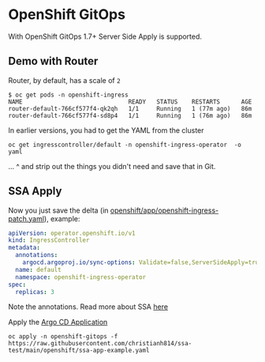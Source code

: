 # OpenShift GitOps

With OpenShift GitOps 1.7+ Server Side Apply is supported.


## Demo with Router

Router, by default, has a scale of `2`

```shell
$ oc get pods -n openshift-ingress
NAME                              READY   STATUS    RESTARTS      AGE
router-default-766cf577f4-qk2qh   1/1     Running   1 (77m ago)   86m
router-default-766cf577f4-sd8p4   1/1     Running   1 (76m ago)   86m
```

In earlier versions, you had to get the YAML from the cluster

```shell
oc get ingresscontroller/default -n openshift-ingress-operator  -o yaml
```

... ^ and strip out the things you didn't need and save that in Git.

## SSA Apply

Now you just save the delta (in [openshift/app/openshift-ingress-patch.yaml](openshift/app/openshift-ingress-patch.yaml)), example:

```yaml
apiVersion: operator.openshift.io/v1
kind: IngressController
metadata:
  annotations:
    argocd.argoproj.io/sync-options: Validate=false,ServerSideApply=true
  name: default
  namespace: openshift-ingress-operator
spec:
  replicas: 3
```

Note the annotations. Read more about SSA [here](https://argo-cd.readthedocs.io/en/stable/user-guide/sync-options/#server-side-apply)

Apply the [Argo CD Application](openshift/ssa-app-example.yaml)

```shell
oc apply -n openshift-gitops -f https://raw.githubusercontent.com/christianh814/ssa-test/main/openshift/ssa-app-example.yaml
```
